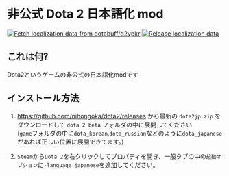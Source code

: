 # 非公式 Dota 2 日本語化 mod

[![Fetch localization data from dotabuff/d2vpkr](https://github.com/nihongoka/dota2/actions/workflows/fetch.yaml/badge.svg)](https://github.com/nihongoka/dota2/actions/workflows/fetch.yaml)
[![Release localization data](https://github.com/nihongoka/dota2/actions/workflows/release.yaml/badge.svg)](https://github.com/nihongoka/dota2/actions/workflows/release.yaml)

## これは何?
Dota2というゲームの非公式の日本語化modです

## インストール方法

1. https://github.com/nihongoka/dota2/releases から最新の `dota2jp.zip` をダウンロードして `dota 2 beta` フォルダの中に展開してください  
(`game`フォルダの中に`dota_korean`,`dota_russian`などのように`dota_japanese`があれば正しい位置に展開できてます。)

1. `Steam`から`Dota 2`を右クリックしてプロパティを開き、一般タブの中の`起動オプション`に`-language japanese`を追加してください。

